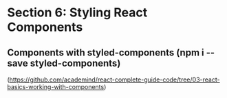 # Section 6: Styling React Components

## Components with styled-components (npm i --save styled-components)
(https://github.com/academind/react-complete-guide-code/tree/03-react-basics-working-with-components)